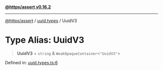 [**@httpx/assert v0.16.2**](../../README.md)

***

[@httpx/assert](../../README.md) / [uuid.types](../README.md) / UuidV3

# Type Alias: UuidV3

> **UuidV3** = `string` & `WeakOpaqueContainer`\<`"UuidV3"`\>

Defined in: [uuid.types.ts:6](https://github.com/belgattitude/httpx/blob/7682ae8e8bf25ac4dbe7ea6b3b3dbe40b897e70c/packages/assert/src/uuid.types.ts#L6)
